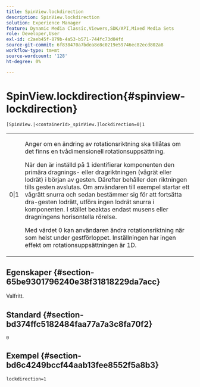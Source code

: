 ```yaml
---
title: SpinView.lockdirection
description: SpinView.lockdirection
solution: Experience Manager
feature: Dynamic Media Classic,Viewers,SDK/API,Mixed Media Sets
role: Developer,User
exl-id: c2aeb45f-879b-4a53-b571-744fc73d04fd
source-git-commit: 6f838470a7bdea8e8c0219e59746ec82ecd802a8
workflow-type: tm+mt
source-wordcount: '128'
ht-degree: 0%

---
```


# SpinView.lockdirection{#spinview-lockdirection}

`[SpinView.|<containerId>_spinView.]lockdirection=0|1`

<table id="table_18D47E7C6A2D4D68B94225CB621D5F7C"> 
 <tbody> 
  <tr> 
   <td colname="col1"> <p> <span class="codeph"> 0|1 </span> </p> </td> 
   <td colname="col2"> <p> Anger om en ändring av rotationsriktning ska tillåtas om det finns en tvådimensionell rotationsuppsättning. </p> <p>När den är inställd på <span class="codeph"> 1 </span> identifierar komponenten den primära dragnings- eller dragriktningen (vågrät eller lodrät) i början av gesten. Därefter behåller den riktningen tills gesten avslutas. Om användaren till exempel startar ett vågrätt snurra och sedan bestämmer sig för att fortsätta dra-gesten lodrätt, utförs ingen lodrät snurra i komponenten. I stället beaktas endast musens eller dragningens horisontella rörelse. </p> <p>Med värdet <span class="codeph"> 0 </span> kan användaren ändra rotationsriktning när som helst under gestförloppet. Inställningen har ingen effekt om rotationsuppsättningen är 1D. </p> </td> 
  </tr> 
 </tbody> 
</table>

## Egenskaper {#section-65be9301796240e38f31818229da7acc}

Valfritt.

## Standard {#section-bd374ffc5182484faa77a7a3c8fa70f2}

`0`

## Exempel {#section-bd6c4249bccf44aab13fee8552f5a8b3}

`lockdirection=1`
